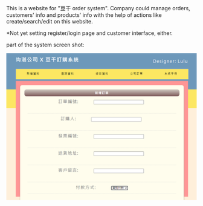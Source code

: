 This is a website for "豆干 order system".
Company could manage orders, customers' info and products' info with the help of actions like create/search/edit on this website.

*Not yet setting register/login page and customer interface, either.

part of the system screen shot:

![image](https://github.com/Shen-KuanLing/Order-system/blob/main/%E6%96%B0%E5%A2%9E%E8%A8%82%E5%96%AE%E4%BB%8B%E9%9D%A2.PNG)
